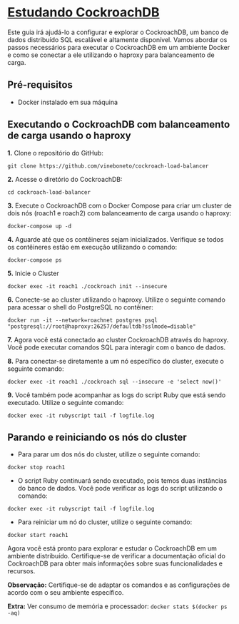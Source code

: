 # [Estudando CockroachDB](https://github.com/cockroachdb/cockroach)

Este guia irá ajudá-lo a configurar e explorar o CockroachDB, um banco de dados distribuído SQL escalável e altamente disponível. Vamos abordar os passos necessários para executar o CockroachDB em um ambiente Docker e como se conectar a ele utilizando o haproxy para balanceamento de carga.

## Pré-requisitos

- Docker instalado em sua máquina

## Executando o CockroachDB com balanceamento de carga usando o haproxy

**1.** Clone o repositório do GitHub:

```shell
git clone https://github.com/vineboneto/cockroach-load-balancer
```

**2.** Acesse o diretório do CockroachDB:

```shell
cd cockroach-load-balancer
```

**3.** Execute o CockroachDB com o Docker Compose para criar um cluster de dois nós (roach1 e roach2) com balanceamento de carga usando o haproxy:

```shell
docker-compose up -d
```

**4.** Aguarde até que os contêineres sejam inicializados. Verifique se todos os contêineres estão em execução utilizando o comando:

```shell
docker-compose ps
```

**5.** Inicie o Cluster

```shell
docker exec -it roach1 ./cockroach init --insecure
```

**6.** Conecte-se ao cluster utilizando o haproxy. Utilize o seguinte comando para acessar o shell do PostgreSQL no contêiner:

```shell
docker run -it --network=roachnet postgres psql "postgresql://root@haproxy:26257/defaultdb?sslmode=disable"
```

**7.** Agora você está conectado ao cluster CockroachDB através do haproxy. Você pode executar comandos SQL para interagir com o banco de dados.

**8.** Para conectar-se diretamente a um nó específico do cluster, execute o seguinte comando:

```shell
docker exec -it roach1 ./cockroach sql --insecure -e 'select now()'
```

**9.** Você também pode acompanhar as logs do script Ruby que está sendo executado. Utilize o seguinte comando:

```shell
docker exec -it rubyscript tail -f logfile.log
```

## Parando e reiniciando os nós do cluster

- Para parar um dos nós do cluster, utilize o seguinte comando:

```shell
docker stop roach1
```

- O script Ruby continuará sendo executado, pois temos duas instâncias do banco de dados. Você pode verificar as logs do script utilizando o comando:

```shell
docker exec -it rubyscript tail -f logfile.log
```

- Para reiniciar um nó do cluster, utilize o seguinte comando:

```shell
docker start roach1
```

Agora você está pronto para explorar e estudar o CockroachDB em um ambiente distribuído. Certifique-se de verificar a documentação oficial do CockroachDB para obter mais informações sobre suas funcionalidades e recursos.

**Observação:** Certifique-se de adaptar os comandos e as configurações de acordo com o seu ambiente específico.

**Extra:** Ver consumo de memória e processador: `docker stats $(docker ps -aq)`
